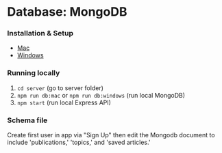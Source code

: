# Database: MongoDB

### Installation & Setup

- [Mac](https://zellwk.com/blog/install-mongodb/)
- [Windows](https://treehouse.github.io/installation-guides/windows/mongo-windows.html)

### Running locally

1. `cd server` (go to server folder)
1. `npm run db:mac` or `npm run db:windows` (run local MongoDB)
1. `npm start` (run local Express API)

### Schema file
Create first user in app via "Sign Up" then edit the Mongodb document to include 'publications,' 'topics,' and 'saved articles.' 
